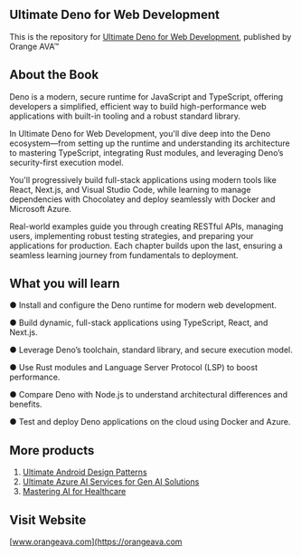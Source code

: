 ## Ultimate Deno for Web Development

This is the repository for [Ultimate Deno for Web Development](https://orangeava.com/products/ultimate-deno-for-web-development), published by Orange AVA™

## About the Book
Deno is a modern, secure runtime for JavaScript and TypeScript, offering developers a simplified, efficient way to build high-performance web applications with built-in tooling and a robust standard library.

In Ultimate Deno for Web Development, you'll dive deep into the Deno ecosystem—from setting up the runtime and understanding its architecture to mastering TypeScript, integrating Rust modules, and leveraging Deno’s security-first execution model.

You'll progressively build full-stack applications using modern tools like React, Next.js, and Visual Studio Code, while learning to manage dependencies with Chocolatey and deploy seamlessly with Docker and Microsoft Azure.

Real-world examples guide you through creating RESTful APIs, managing users, implementing robust testing strategies, and preparing your applications for production. Each chapter builds upon the last, ensuring a seamless learning journey from fundamentals to deployment.

## What you will learn
● Install and configure the Deno runtime for modern web development.

● Build dynamic, full-stack applications using TypeScript, React, and Next.js.

● Leverage Deno’s toolchain, standard library, and secure execution model.

● Use Rust modules and Language Server Protocol (LSP) to boost performance.

● Compare Deno with Node.js to understand architectural differences and benefits.

● Test and deploy Deno applications on the cloud using Docker and Azure.

## More products

1. [Ultimate Android Design Patterns](https://orangeava.com/products/ultimate-android-design-patterns)
2. [Ultimate Azure AI Services for Gen AI Solutions](https://orangeava.com/products/ultimate-azure-ai-services-for-gen-ai-solutions) 
3. [Mastering AI for Healthcare](https://orangeava.com/products/mastering-ai-for-healthcare) 

## Visit Website 
[www.orangeava.com](https://orangeava.com
